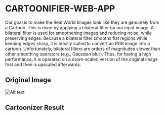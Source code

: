 # CARTOONIFIER-WEB-APP

Our goal is to make the Real World Images look like they are genuinely from a Cartoon. This is done by applying a bilateral filter on our input image. A bilateral filter is used for smoothening images and reducing noise, while preserving edges. Because a bilateral filter smooths flat regions while keeping edges sharp, it is ideally suited to convert an RGB image into a cartoon. Unfortunately, bilateral filters are orders of magnitudes slower than other smoothing operators (e.g., Gaussian blur). Thus, for having a high performance, it is operated on a down-scaled version of the original image first and then is upscaled afterwards. 

## Original Image

![Alt text](/relative/backend/src/input.jpg?raw=true "Optional Title")


## Cartoonizer Result
